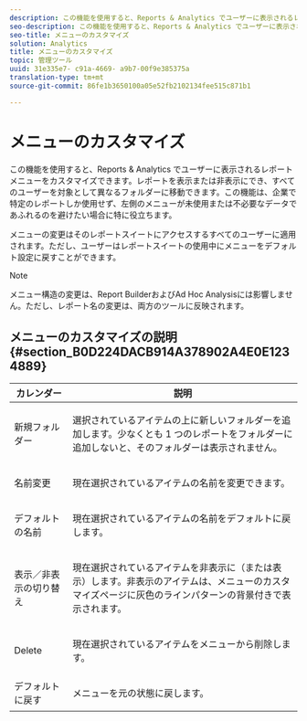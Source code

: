 ```yaml
---
description: この機能を使用すると、Reports & Analytics でユーザーに表示されるレポートメニューをカスタマイズできます。レポートを表示または非表示にでき、すべてのユーザーを対象として異なるフォルダーに移動できます。この機能は、企業で特定のレポートしか使用せず、左側のメニューが未使用または不必要なデータであふれるのを避けたい場合に特に役立ちます。
seo-description: この機能を使用すると、Reports & Analytics でユーザーに表示されるレポートメニューをカスタマイズできます。レポートを表示または非表示にでき、すべてのユーザーを対象として異なるフォルダーに移動できます。この機能は、企業で特定のレポートしか使用せず、左側のメニューが未使用または不必要なデータであふれるのを避けたい場合に特に役立ちます。
seo-title: メニューのカスタマイズ
solution: Analytics
title: メニューのカスタマイズ
topic: 管理ツール
uuid: 31e335e7- c91a-4669- a9b7-00f9e385375a
translation-type: tm+mt
source-git-commit: 86fe1b3650100a05e52fb2102134fee515c871b1

---
```



# メニューのカスタマイズ

この機能を使用すると、Reports &amp; Analytics でユーザーに表示されるレポートメニューをカスタマイズできます。レポートを表示または非表示にでき、すべてのユーザーを対象として異なるフォルダーに移動できます。この機能は、企業で特定のレポートしか使用せず、左側のメニューが未使用または不必要なデータであふれるのを避けたい場合に特に役立ちます。

メニューの変更はそのレポートスイートにアクセスするすべてのユーザーに適用されます。ただし、ユーザーはレポートスイートの使用中にメニューをデフォルト設定に戻すことができます。

>[!NOTE]
>
>メニュー構造の変更は、Report BuilderおよびAd Hoc Analysisには影響しません。ただし、レポート名の変更は、両方のツールに反映されます。

## メニューのカスタマイズの説明 {#section_B0D224DACB914A378902A4E0E1234889}

<table id="table_E609632569EB499184E56618C2CEF742"> 
 <thead> 
  <tr> 
   <th colname="col1" class="entry"> カレンダー </th> 
   <th colname="col2" class="entry"> 説明 </th> 
  </tr> 
 </thead>
 <tbody> 
  <tr> 
   <td colname="col1"> <span class="wintitle"> 新規フォルダー</span> </td> 
   <td colname="col2"> <p> 選択されているアイテムの上に新しいフォルダーを追加します。少なくとも 1 つのレポートをフォルダーに追加しないと、そのフォルダーは表示されません。 </p> </td> 
  </tr> 
  <tr> 
   <td colname="col1"> <span class="wintitle"> 名前変更</span> </td> 
   <td colname="col2"> <p> 現在選択されているアイテムの名前を変更できます。 </p> </td> 
  </tr> 
  <tr> 
   <td colname="col1"> <span class="wintitle"> デフォルトの名前</span> </td> 
   <td colname="col2"> <p> 現在選択されているアイテムの名前をデフォルトに戻します。 </p> </td> 
  </tr> 
  <tr> 
   <td colname="col1"> <span class="wintitle"> 表示／非表示の切り替え</span> </td> 
   <td colname="col2"> <p> 現在選択されているアイテムを非表示に（または表示）します。非表示のアイテムは、メニューのカスタマイズページに灰色のラインパターンの背景付きで表示されます。 </p> </td> 
  </tr> 
  <tr> 
   <td colname="col1"> <span class="wintitle"> Delete</span> </td> 
   <td colname="col2"> <p> 現在選択されているアイテムをメニューから削除します。 </p> </td> 
  </tr> 
  <tr> 
   <td colname="col1"> <span class="wintitle"> デフォルトに戻す</span> </td> 
   <td colname="col2"> <p> メニューを元の状態に戻します。 </p> </td> 
  </tr> 
 </tbody> 
</table>

